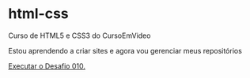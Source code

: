 # html-css
 Curso de HTML5 e CSS3 do CursoEmVideo

 Estou aprendendo a criar sites e agora vou gerenciar meus repositórios

  <a href="https://viniciusllx.github.io/html-css/Desafios/d010/desafio010.html"> Executar o Desafio 010.</a>


 

  